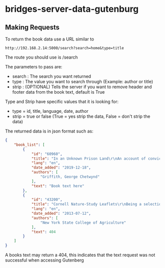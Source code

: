 # bridges-server-data-gutenburg

## Making Requests
To return the book data use a URL similar to
```
http://192.168.2.14:5000/search?search=home&type=title
```
The route you should use is /search

The parameters to pass are:
  * search : The search you want returned
  * type : The value you want to search through (Example: author or title)
  * strip : (OPTIONAL) Tells the server if you want to remove header and footer data from the book text, default is True
 
 Type and Strip have specific values that it is looking for:
  * type = id, title, language, date, author
  * strip = true or false (True = yes strip the data, False = don't strip the data)

The returned data is in json format such as:
```json
{
    "book_list": [
        {
            "id": "60960",
            "title": "In an Unknown Prison Land\r\nAn account of convicts and colonists in New Caledonia with jottings out and home",
            "lang": "en",
            "date_added": "2019-12-18",
            "authors": [
                "Griffith, George Chetwynd"
            ],
            "text": "Book text here"
        },
        {
            "id": "43200",
            "title": "Cornell Nature-Study Leaflets\r\nBeing a selection, with revision, from the teachers' leaflets, home nature-study lessons, junior naturalist monthlies and other publications from the College of Agriculture, Cornell University, Ithaca, N.Y., 1896-1904",
            "lang": "en",
            "date_added": "2013-07-12",
            "authors": [
                "New York State College of Agriculture"
            ],
            "text": 404
        }
    ]
}
```
A books text may return a 404, this indicates that the text request was not successful when accessing Gutenberg
